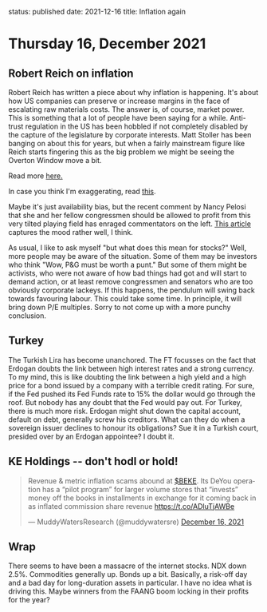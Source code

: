 status: published
date: 2021-12-16
title: Inflation again

# Thursday 16, December 2021

## Robert Reich on inflation

Robert Reich has written a piece about why inflation is happening.
It's about how US companies can preserve or increase margins in the face of 
escalating raw materials costs. 
The answer is, of course, market power.
This is something that a lot of people have been saying for a while.
Anti-trust regulation in the US has been hobbled if not completely disabled by the capture of 
the legislature by corporate interests. 
Matt Stoller has been banging on about this for years, but when a fairly mainstream figure like Reich
starts fingering this as the big problem we might be seeing the Overton Window move a bit.

Read more [here.](https://robertreich.substack.com/p/truth-about-inflation)

In case you think I'm exaggerating, read [this](https://stephensemler.substack.com/p/campaign-cash-from-military-industry-a9d).

Maybe it's just availability bias, but the recent comment by Nancy Pelosi that she and her fellow congressmen should be allowed to profit from this very tilted playing field has enraged commentators on the left. [This article](https://thecolumn.substack.com/p/build-back-better-is-shelved-dod) captures the mood rather well, I think.

As usual, I like to ask myself "but what does this mean for stocks?"
Well, more people may be aware of the situation. Some of them may be investors who think "Wow, P&G must be worth a punt."
But some of them might be activists, who were not aware of how bad things had got and will start to demand action,
or at least remove congressmen and senators who are too obviously corporate lackeys.
If this happens, the pendulum will swing back towards favouring labour.
This could take some time. In principle, it will bring down P/E multiples. 
Sorry to not come up with a more punchy conclusion.


## Turkey

The Turkish Lira has become unanchored. 
The FT focusses on the fact that Erdogan doubts the link between high interest rates and a strong currency.
To my mind, this is like doubting the link between a high yield and a high price for a bond issued by a company with a terrible credit rating.
For sure, if the Fed pushed its Fed Funds rate to 15% the dollar would go through the roof.
But nobody has any doubt that the Fed would pay out.
For Turkey, there is much more risk.
Erdogan might shut down the capital account, default on debt, generally screw his creditors.
What can they do when a sovereign issuer declines to honour its obligations? Sue it in a Turkish court, 
presided over by an Erdogan appointee? I doubt it.

## KE Holdings -- don't hodl or hold!

<blockquote class="twitter-tweet"><p lang="en" dir="ltr">Revenue &amp; metric inflation scams abound at <a href="https://twitter.com/search?q=%24BEKE&amp;src=ctag&amp;ref_src=twsrc%5Etfw">$BEKE</a>. Its DeYou operation has a “pilot program” for larger volume stores that “invests” money off the books in installments in exchange for it coming back in as inflated commission share revenue <a href="https://t.co/ADluTjAWBe">https://t.co/ADluTjAWBe</a></p>&mdash; MuddyWatersResearch (@muddywatersre) <a href="https://twitter.com/muddywatersre/status/1471477626023911428?ref_src=twsrc%5Etfw">December 16, 2021</a></blockquote> <script async src="https://platform.twitter.com/widgets.js" charset="utf-8"></script>

## Wrap

There seems to have been a massacre of the internet stocks. NDX down 2.5%. Commodities generally up. Bonds up a bit.
Basically, a risk-off day and a bad day for long-duration assets in particular.
I have no idea what is driving this. Maybe winners from the FAANG boom locking in their profits for the year?

